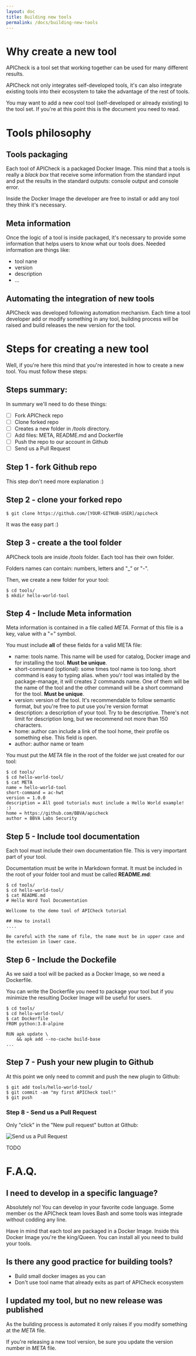 ```yaml
---
layout: doc
title: Building new tools
permalink: /docs/building-new-tools
---
```


<a id="why-create-new-a-tool"></a>
# Why create a new tool

APICheck is a tool set that working together can be used for many different results.

APICheck not only integrates self-developed tools, it's can also integrate existing tools into their ecosystem to take the advantage of the rest of tools.

You may want to add a new cool tool (self-developed or already existing) to the tool set. If you're at this point this is the document you need to read.

<a id="tools-philosophy"></a>
# Tools philosophy

## Tools packaging

Each tool of APICheck is a packaged Docker Image. This mind that a tools is really a *black box* that receive some information from the standard input and put the results in the standard outputs: console output and console error.

Inside the Docker Image the developer are free to install or add any tool they think it's necessary.

## Meta information

Once the logic of a tool is inside packaged, it's necessary to provide some information that helps users to know what our tools does. Needed information are things like:

- tool nane
- version
- description
- ...

## Automating the integration of new tools

APICheck was developed following automation mechanism. Each time a tool developer add or modify something in any tool, building process will be raised and build releases the new version for the tool.  

<a id="what-do-you-need"></a>
<a id="steps-for-creating-a-new-tool"></a>
# Steps for creating a new tool

Well, if you're here this mind that you're interested in how to create a new tool. You must follow these steps:

## Steps summary:

In summary we'll need to do these things:

- [ ] Fork APICheck repo
- [ ] Clone forked repo
- [ ] Creates a new folder in */tools* directory.
- [ ] Add files: META, README.md and Dockerfile
- [ ] Push the repo to our account in Github
- [ ] Send us a Pull Request

## Step 1 - fork Github repo

This step don't need more explanation :)

## Step 2 - clone your forked repo

```console
$ git clone https://github.com/[YOUR-GITHUB-USER]/apicheck 
```

It was the easy part :)

## Step 3 - create a the tool folder

APICheck tools are inside */tools* folder. Each tool has their own folder. 

Folders names can contain: numbers, letters and "_" or "-".

Then, we create a new folder for your tool:

```console
$ cd tools/
$ mkdir hello-world-tool
```

## Step 4 - Include Meta information

Meta information is contained in a file called *META*. Format of this file is a key, value with a "=" symbol.

You must include **all** of these fields for a valid META file:

- name: tools name. This name will be used for catalog, Docker image and for installing the tool. **Must be unique**.
- short-command (optional): some times tool name is too long. short command is easy to typing alias. when you'r tool was intalled by the package-manage, it will creates 2 commands name. One of them will be the name of the tool and the other command will be a short command for the tool. **Must be unique**. 
- version: version of the tool. It's recommendable to follow semantic format, but you're free to put use you're version format
- description: a description of your tool. Try to be descriptive. There's not limit for description long, but we recommend not more than 150 characters.
- home: author can include a link of the tool home, their profile os something else. This field is open.
- author: author name or team

You must put the *META* file in the root of the folder we just created for our tool:

```console
$ cd tools/
$ cd hello-world-tool/
$ cat META
name = hello-world-tool
short-command = ac-hwt
version = 1.0.0
description = All good tutorials must include a Hello World example! :) 
home = https://github.com/BBVA/apicheck
author = BBVA Labs Security
```

## Step 5 - Include tool documentation

Each tool must include their own documentation file. This is very important part of your tool. 

Documentation must be write in Markdown format. It must be included in the root of your folder tool and must be called **README.md**:

```console
$ cd tools/
$ cd hello-world-tool/
$ cat README.md
# Hello Word Tool Documentation

Wellcome to the demo tool of APICheck tutorial

## How to install
....
```

    Be careful with the name of file, the name must be in upper case and the extesion in lower case.

## Step 6 - Include the Dockefile

As we said a tool will be packed as a Docker Image, so we need a Dockerfile.

You can write the Dockerfile you need to package your tool but if you minimize the resulting Docker Image will be useful for users.

```console
$ cd tools/
$ cd hello-world-tool/
$ cat Dockerfile
FROM python:3.8-alpine

RUN apk update \
    && apk add --no-cache build-base
...
```

## Step 7 - Push your new plugin to Github

At this point we only need to commit and push the new plugin to Github:

```console
$ git add tools/hello-world-tool/
$ git commit -am "my first APICheck tool!"
$ git push
``` 

### Step 8 - Send us a Pull Request

Only "click" in the "New pull request" button at Github:

![Send us a Pull Request](/assets/images/doc_develop_pull_request.png)

TODO

<a id="tool-scaffolding"></a>

<a id="faq"></a>
# F.A.Q.

## I need to develop in a specific language?

Absolutely no! You can develop in your favorite code language. Some member os the APICheck team loves Bash and some tools was integrade without codding any line.

Have in mind that each tool are packaged in a Docker Image. Inside this Docker Image you're the king/Queen. You can install all you need to build your tools. 

## Is there any good practice for building tools?

- Build small docker images as you can
- Don't use tool name that already exits as part of APICheck ecosystem 

## I updated my tool, but no new release was published

As the building process is automated it only raises if you modify something at the *META* file. 

If you're releasing a new tool version, be sure you update the version number in *META* file. 